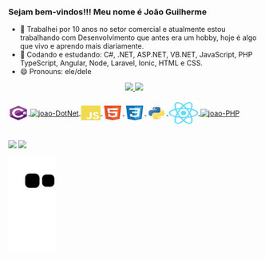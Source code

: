 ### Sejam bem-vindos!!! Meu nome é João Guilherme  

- 🔭 Trabalhei por 10 anos no setor comercial e atualmente estou trabalhando com Desenvolvimento que antes era um hobby, hoje é algo que vivo e aprendo mais diariamente. 
- 🌱 Codando e estudando: C#, .NET, ASP.NET, VB.NET, JavaScript, PHP TypeScript, Angular, Node, Laravel, Ionic, HTML e CSS.
- 😄 Pronouns: ele/dele

<div align="center">
  <a href="https://github.com/Joaoguilhermerp">
  <img height="180em" src="https://github-readme-stats.vercel.app/api?username=Joaoguilhermerp&show_icons=true&theme=dark&include_all_commits=true&count_private=true"/>
  <img height="180em" src="https://github-readme-stats.vercel.app/api/top-langs/?username=Joaoguilhermerp&layout=compact&langs_count=7&theme=dark"/>
</div>

<div style="display: inline_block"><br>
  <img align="center" alt="Joao-Csharp" height="30" width="40" src="https://raw.githubusercontent.com/devicons/devicon/master/icons/csharp/csharp-original.svg">
  <img align="center" alt="joao-DotNet" height="30" width="40" src="https://cdn.jsdelivr.net/gh/devicons/devicon/icons/dotnetcore/dotnetcore-plain.svg">
  <img align="center" alt="joao-Js" height="30" width="40" src="https://raw.githubusercontent.com/devicons/devicon/master/icons/javascript/javascript-plain.svg">
  <img align="center" alt="joao-HTML" height="30" width="40" src="https://raw.githubusercontent.com/devicons/devicon/master/icons/html5/html5-original.svg">
  <img align="center" alt="joao-CSS" height="30" width="40" src="https://raw.githubusercontent.com/devicons/devicon/master/icons/css3/css3-original.svg">
  <img align="center" alt="joao-Python" height="30" width="40" src="https://raw.githubusercontent.com/devicons/devicon/master/icons/python/python-original.svg">
  <img align="center" alt="joao-React" height="50" width="60" src="https://raw.githubusercontent.com/devicons/devicon/master/icons/react/react-original.svg">
  <img align="center" alt="joao-PHP" height="50" width="60" src="https://cdn.jsdelivr.net/gh/devicons/devicon/icons/php/php-original.svg">

</div>
  
  ##
 
<div>
  <a href="https://www.linkedin.com/in/joão-guilherme-gonçalves-77b626223/" target="_blank"><img src="https://img.shields.io/badge/-LinkedIn-%230077B5?style=for-the-badge&logo=linkedin&logoColor=white" target="_blank"></a> 
  <a href = "mailto:jguilhermetroll@gmail.com"><img src="https://img.shields.io/badge/-Gmail-%23333?style=for-the-badge&logo=gmail&logoColor=red" target="_blank"></a>
  
 
  ![Snake animation](https://github.com/Joaoguilhermerp/Joaoguilhermerp/blob/output/github-contribution-grid-snake.svg)
 
</div>


